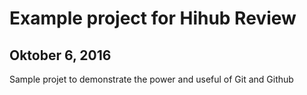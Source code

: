 # Example project for Hihub Review 

## Oktober 6, 2016

Sample projet to demonstrate the power and useful of Git and Github
